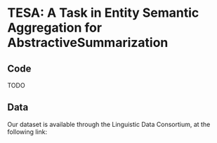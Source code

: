 # TESA: A Task in Entity Semantic Aggregation for AbstractiveSummarization

## Code

TODO

## Data

Our dataset is available through the Linguistic Data Consortium, at the following link:
